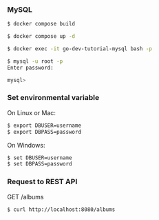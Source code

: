 ### MySQL

```bash
$ docker compose build
```
```bash
$ docker compose up -d
```
```bash
$ docker exec -it go-dev-tutorial-mysql bash -p
```
```bash
$ mysql -u root -p
Enter password: 

mysql>
```

### Set environmental variable
On Linux or Mac:
```bash
$ export DBUSER=username
$ export DBPASS=password
```
On Windows:
```bash
$ set DBUSER=username
$ set DBPASS=password
```

### Request to REST API
GET /albums
```bash
$ curl http://localhost:8080/albums
```
